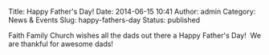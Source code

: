 Title: Happy Father's Day!
Date: 2014-06-15 10:41
Author: admin
Category: News &amp; Events
Slug: happy-fathers-day
Status: published

Faith Family Church wishes all the dads out there a Happy Father's Day!
 We are thankful for awesome dads!

